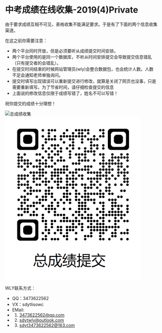 # 中考成绩在线收集-2019(4)Private

由于要求成绩互相不可见，表格收集不能满足要求。于是有了下面的两个信息收集渠道。

在这之前你需要注意：
- 两个平台同时开放，但是必须要听从成绩提交时间安排。
- 两个平台使用的是同一个数据库，不听从时间安排提交会导致提交信息错乱（只有提交者的会错乱）。
- 在提交时间结束的时候网站管理员(wly)会整合数据包，也会统计人数。人数不足会通知老师单独询问。
- 提交时填写出现错误可以重新提交进行修改，就算是关闭了网页也没事，只是需要重新填写。为了节省时间，请仔细检查提交的信息
- 上面说的修改信息仅限于成绩写错了，姓名不可以写错！

祝你提交的成绩十分理想！

![总成绩收集]("upload.png")
![各科成绩收集](./upload.png)

WLY联系方式：
- QQ：3473622562
- VX：sdytlisowc
- EMail:
- 1. 3473622562@qq.com
- 2. sdytwly@outlook.com
- 3. sdyt3473622562@163.com